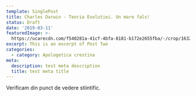 ```yaml
---
template: SinglePost
title: Charles Darwin - Teoria Evolutiei. Un mare fals!
status: Draft
date: '2019-03-11'
featuredImage: >-
  https://ucarecdn.com/f540281a-41cf-4bfa-8181-b172e2655fba/-/crop/1632x1777/0,672/-/preview/
excerpt: This is an excerpt of Post Two
categories:
  - category: Apologetica crestina
meta:
  description: test meta description
  title: test meta title
---
```


Verificam din punct de vedere stiintific.
